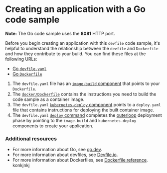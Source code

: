 # Creating an application with a Go code sample

**Note:** The Go code sample uses the **8081** HTTP port.

Before you begin creating an application with this `devfile` code sample, it's helpful to understand the relationship between the `devfile` and `Dockerfile` and how they contribute to your build. You can find these files at the following URLs:

* [Go `devfile.yaml`](https://github.com/redhat-appstudio/devfile-sample-go-dance/blob/main/devfile.yaml)
* [Go `Dockerfile`](https://github.com/redhat-appstudio/devfile-sample-go-dance/blob/main/docker/Dockerfile)

1. The `devfile.yaml` file has an [`image-build` component](https://github.com/redhat-appstudio/devfile-sample-go-dance/blob/main/devfile.yaml#L19-L25) that points to your `Dockerfile`.
2. The [`docker/Dockerfile`](https://github.com/redhat-appstudio/devfile-sample-go-dance/blob/main/docker/Dockerfile) contains the instructions you need to build the code sample as a container image.
3. The `devfile.yaml` [`kubernetes-deploy` component](https://github.com/redhat-appstudio/devfile-sample-go-dance/blob/main/devfile.yaml#L26-L38) points to a `deploy.yaml` file that contains instructions for deploying the built container image.
4. The `devfile.yaml` [`deploy` command](https://github.com/redhat-appstudio/devfile-sample-go-dance/blob/main/devfile.yaml#L40-L53) completes the [outerloop](https://devfile.io/docs/2.2.0/innerloop-vs-outerloop) deployment phase by pointing to the `image-build` and `kubernetes-deploy` components to create your application.

### Additional resources
* For more information about Go, see [go.dev](https://go.dev/).
* For more information about devfiles, see [Devfile.io](https://devfile.io/).
* For more information about Dockerfiles, see [Dockerfile reference](https://docs.docker.com/engine/reference/builder/).
konkjnkj
